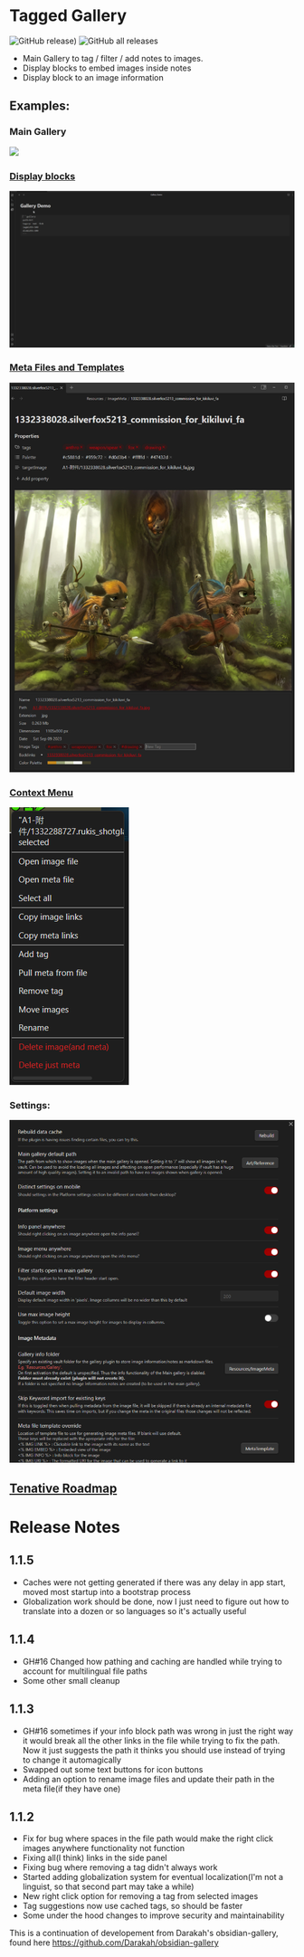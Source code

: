 # Tagged Gallery
![GitHub release)](https://img.shields.io/github/v/release/TomNCatz/obsidian-gallery)
![GitHub all releases](https://img.shields.io/github/downloads/TomNCatz/obsidian-gallery/total)

- Main Gallery to tag / filter / add notes to images.
- Display blocks to embed images inside notes
- Display block to an image information

## Examples:

### Main Gallery
![](docs/images/Example_main_gallery.gif)

### [Display blocks](blob/main/docs/READEME_DisplayBlocks.md)
![](docs/images/Example_Display_Block.gif)

### [Meta Files and Templates](blob/main/docs/README_MetaFiles.md)
![](docs/images/MetaFile.png)

### [Context Menu](blob/main/docs/README_ContextMenu.md)
![](docs/images/ContextMenu.png)

### Settings:
![](docs/images/Gallery_Settings.png)

## [Tenative Roadmap](blob/main/docs/README_Roadmap.md)

# Release Notes
## 1.1.5
 - Caches were not getting generated if there was any delay in app start, moved most startup into a bootstrap process
 - Globalization work should be done, now I just need to figure out how to translate into a dozen or so languages so it's actually useful

## 1.1.4
 - GH#16 Changed how pathing and caching are handled while trying to account for multilingual file paths
 - Some other small cleanup

## 1.1.3
 - GH#16 sometimes if your info block path was wrong in just the right way it would break all the other links in the file while trying to fix the path. Now it just suggests the path it thinks you should use instead of trying to change it automagically
 - Swapped out some text buttons for icon buttons
 - Adding an option to rename image files and update their path in the meta file(if they have one)

## 1.1.2
 - Fix for bug where spaces in the file path would make the right click images anywhere functionality not function
 - Fixing all(I think) links in the side panel
 - Fixing bug where removing a tag didn't always work
 - Started adding globalization system for eventual localization(I'm not a linguist, so that second part may take a while)
 - New right click option for removing a tag from selected images
 - Tag suggestions now use cached tags, so should be faster
 - Some under the hood changes to improve security and maintainability

This is a continuation of developement from Darakah's obsidian-gallery, found here https://github.com/Darakah/obsidian-gallery
